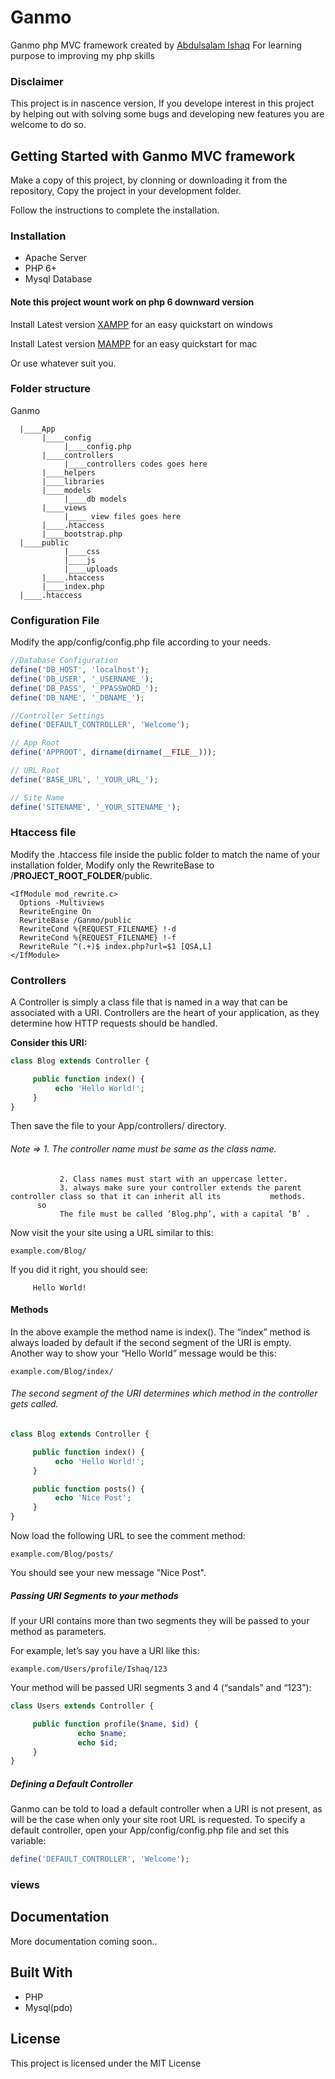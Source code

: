 # Ganmo
Ganmo php MVC framework created by [Abdulsalam Ishaq](https://github.com/kayode-suc) For learning purpose to improving my php skills

### Disclaimer

This project is in nascence version,
If you develope interest in this project by helping out with solving some bugs and developing new features you are welcome to do so.

## Getting Started with Ganmo MVC framework

Make a copy of this project, by clonning or downloading it from the repository, 
Copy the project in your development folder. 

Follow the instructions to complete the installation.

### Installation

* Apache Server
* PHP 6+
* Mysql Database

#### Note this project wount work on php 6 downward version 

Install Latest version [XAMPP](https://www.apachefriends.org/it/index.html) for an easy quickstart on windows

Install Latest version [MAMPP](https://www.mamp.info/en/downloads/) for an easy quickstart for mac 

Or use whatever suit you.

### Folder structure
Ganmo

``` 
  |____App 
       |____config 
            |____config.php 
       |____controllers
            |____controllers codes goes here
       |____helpers
       |____libraries
       |____models
            |____db models
       |____views
            |____ view files goes here
       |____.htaccess
       |____bootstrap.php
  |____public
            |____css
            |____js
            |____uploads
       |____.htaccess
       |____index.php
  |____.htaccess
```  

### Configuration File

Modify the app/config/config.php file according to your needs.

``` PHP
//Database Configuration
define('DB_HOST', 'localhost');
define('DB_USER', '_USERNAME_');
define('DB_PASS', '_PPASSWORD_');
define('DB_NAME', '_DBNAME_');

//Controller Settings
define('DEFAULT_CONTROLLER', 'Welcome');

// App Root 
define('APPROOT', dirname(dirname(__FILE__)));

// URL Root
define('BASE_URL', '_YOUR_URL_');

// Site Name
define('SITENAME', '_YOUR_SITENAME_');
```

### Htaccess file

Modify the .htaccess file inside the public folder to match the name of your installation folder,
Modify only the RewriteBase to /__PROJECT_ROOT_FOLDER__/public.

```
<IfModule mod_rewrite.c>
  Options -Multiviews
  RewriteEngine On 
  RewriteBase /Ganmo/public 
  RewriteCond %{REQUEST_FILENAME} !-d 
  RewriteCond %{REQUEST_FILENAME} !-f 
  RewriteRule ^(.+)$ index.php?url=$1 [QSA,L]
</IfModule>
```
### Controllers
A Controller is simply a class file that is named in a way that can be associated with a URI.
Controllers are the heart of your application, as they determine how HTTP requests should be handled.

**Consider this URI:**

``` PHP
class Blog extends Controller {

     public function index() {
          echo 'Hello World!';
     }
}
```
Then save the file to your App/controllers/ directory.

###### Note => 1. The controller name must be same as the class name.
               2. Class names must start with an uppercase letter.
               3. always make sure your controller extends the parent controller class so that it can inherit all its           methods.
          so
               The file must be called ‘Blog.php’, with a capital ‘B’ .

Now visit the your site using a URL similar to this:

```
example.com/Blog/
```

If you did it right, you should see:
```
     Hello World!
```
#### Methods
In the above example the method name is index(). The “index” method is always loaded by default if the second segment of the URI is empty. Another way to show your “Hello World” message would be this:
```
example.com/Blog/index/
```
###### The second segment of the URI determines which method in the controller gets called.

``` PHP
class Blog extends Controller {

     public function index() {
          echo 'Hello World!';
     }

     public function posts() {
          echo 'Nice Post';
     }
}
```
Now load the following URL to see the comment method:

```
example.com/Blog/posts/
```
You should see your new message "Nice Post".

##### Passing URI Segments to your methods

If your URI contains more than two segments they will be passed to your method as parameters.

For example, let’s say you have a URI like this:

```
example.com/Users/profile/Ishaq/123
```
Your method will be passed URI segments 3 and 4 (“sandals” and “123”):

``` PHP
class Users extends Controller {

     public function profile($name, $id) {
               echo $name;
               echo $id;
     }
}
```
##### Defining a Default Controller

Ganmo can be told to load a default controller when a URI is not present, as will be the case when only your site root URL is requested. To specify a default controller, open your App/config/config.php file and set this variable:

``` PHP
define('DEFAULT_CONTROLLER', 'Welcome');
```
### views
     
     
## Documentation
More documentation coming soon..

## Built With

* PHP
* Mysql(pdo)

## License

This project is licensed under the MIT License

